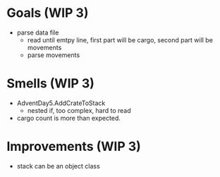 # Goals (WIP 3)

- parse data file
  - read until emtpy line, first part will be cargo, second part will be movements
  - parse movements 


# Smells (WIP 3)
 
- AdventDay5.AddCrateToStack
  - nested if, too complex, hard to read
- cargo count is more than expected.

# Improvements (WIP 3)

- stack can be an object class